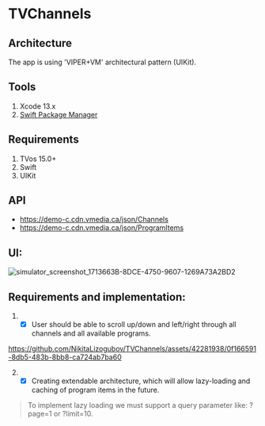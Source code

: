 # TVChannels

## Architecture

The app is using 'VIPER+VM' architectural pattern (UIKit).

## Tools

1. Xcode 13.x
2. [Swift Package Manager](https://swift.org/package-manager/)

## Requirements

1. TVos 15.0+
2. Swift
3. UIKit

## API

* https://demo-c.cdn.vmedia.ca/json/Channels
* https://demo-c.cdn.vmedia.ca/json/ProgramItems

## UI:
![simulator_screenshot_1713663B-8DCE-4750-9607-1269A73A2BD2](https://github.com/NikitaLizogubov/TVChannels/assets/42281938/405569c5-eaeb-41d4-9b99-3931750eff0b)

## Requirements and implementation:
1. - [x] User should be able to scroll up/down and left/right through all channels and all available programs.

https://github.com/NikitaLizogubov/TVChannels/assets/42281938/0f166591-8db5-483b-8bb8-ca724ab7ba60

2. - [x] Creating extendable architecture, which will allow lazy-loading and caching of program items in the future.

> To implement lazy loading we must support a query parameter like: ?page=1 or ?limit=10.
